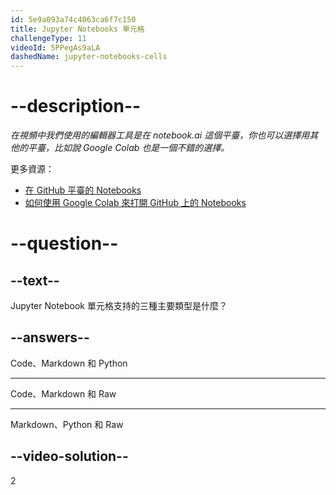 ```yaml
---
id: 5e9a093a74c4063ca6f7c150
title: Jupyter Notebooks 單元格
challengeType: 11
videoId: 5PPegAs9aLA
dashedName: jupyter-notebooks-cells
---
```


# --description--

*在視頻中我們使用的編輯器工具是在 notebook.ai 這個平臺，你也可以選擇用其他的平臺，比如說 Google Colab 也是一個不錯的選擇。*

更多資源：

-   [在 GitHub 平臺的 Notebooks](https://github.com/ine-rmotr-curriculum/ds-content-interactive-jupyterlab-tutorial)
-   [如何使用 Google Colab 來打開 GitHub 上的 Notebooks](https://colab.research.google.com/github/googlecolab/colabtools/blob/master/notebooks/colab-github-demo.ipynb)

# --question--

## --text--

Jupyter Notebook 單元格支持的三種主要類型是什麼？

## --answers--

Code、Markdown 和 Python

---

Code、Markdown 和 Raw

---

Markdown、Python 和 Raw

## --video-solution--

2
